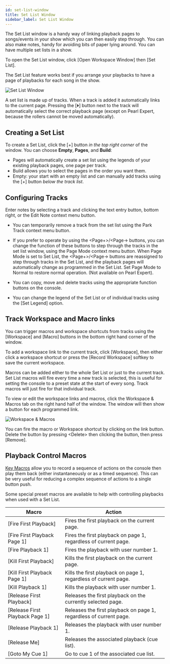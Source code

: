 ```yaml
---
id: set-list-window
title: Set List Window
sidebar_label: Set List Window
---
```


The Set List window is a handy way of linking playback pages to
songs/events in your show which you can then easily step through. You
can also make notes, handy for avoiding bits of paper lying around. You
can have multiple set lists in a show.

[](https://youtu.be/VX5acUU-99M?t=20 "Set Lists")

To open the Set List window, click \[Open Workspace Window\] then \[Set
List\].

The Set List feature works best if you arrange your playbacks to have a
page of playbacks for each song in the show.

![Set List Window](/docs/images/Set-List-Window.png)

A set list is made up of tracks. When a track is added it automatically
links to the current page. Pressing the \[⏵\] button next to the track
will automatically select the correct playback page (except on Pearl
Expert, because the rollers cannot be moved automatically).

Creating a Set List
-------------------

To create a Set List, click the \[+\] button *in the top right corner* of
the window. You can choose **Empty**, **Pages**, and **Build**: 
-   Pages will automatically create a set list using the legends of your 
    existing playback pages, one page per track. 
-   Build allows you to select the pages in the order you want them. 
-   Empty: your start with an empty list and can manually add tracks 
    using the \[+\] button *below the track list*.

Configuring Tracks
------------------

Enter notes by selecting a track and clicking the text entry button,
bottom right, or the Edit Note context menu button.

-   You can temporarily remove a track from the set list using the Park
    Track context menu button.

-   If you prefer to operate by using the \<Page+\>/\<Page-\> buttons, you can
    change the function of these buttons to step through the tracks in
    the set list window, using the Page Mode context menu button. When
    Page Mode is set to Set List, the \<Page+\>/\<Page-\> buttons are reassigned
    to step through tracks in the Set List, and the playback pages will
    automatically change as programmed in the Set List. Set Page Mode to
    Normal to restore normal operation. (Not available on Pearl Expert).

-   You can copy, move and delete tracks using the appropriate function
    buttons on the console.

-   You can change the legend of the Set List or of individual tracks
    using the \[Set Legend\] option.

Track Workspace and Macro links
-------------------------------

You can trigger macros and workspace shortcuts from tracks using the
\[Workspace\] and \[Macro\] buttons in the bottom right hand corner of
the window.

To add a workspace link to the current track, click \[Workspace\], then
either click a workspace shortcut or press the \[Record Workspace\]
softkey to save the current workspace.

Macros can be added either to the whole Set List or just to the current
track. Set List macros will fire every time a new track is selected,
this is useful for setting the console to a preset state at the start of
every song. Track macros will just fire for that individual track.

To view or edit the workspace links and macros, click the Workspace &
Macros tab on the right hand half of the window. The window will then
show a button for each programmed link.

![Workspace & Macros](/docs/images/Workspace-Macros.png)

You can fire the macro or Workspace shortcut by clicking on the link
button. Delete the button by pressing \<Delete\> then clicking the button,
then press \[Remove\].

Playback Control Macros
-----------------------

[Key Macros](../titan-basics/front-panel-buttons.md#key-macro-buttons)
allow you to record a sequence of actions on the console then
play them back (either instantaneously or as a timed sequence). This can
be very useful for reducing a complex sequence of actions to a single
button push.

Some special preset macros are available to help with controlling
playbacks when used with a Set List.

Macro | Action
------|-------
\[Fire First Playback\] | Fires the first playback on the current page.
\[Fire First Playback Page 1\] | Fires the first playback on page 1, regardless of current page.
\[Fire Playback 1\] | Fires the playback with user number 1.
\[Kill First Playback\] | Kills the first playback on the current page.
\[Kill First Playback Page 1\] | Kills the first playback on page 1, regardless of current page.
\[Kill Playback 1\] | Kills the playback with user number 1.
\[Release First Playback\] | Releases the first playback on the currently selected page.
\[Release First Playback Page 1\] | Releases the first playback on page 1, regardless of current page.
\[Release Playback 1\] | Releases the playback with user number 1.
\[Release Me\] | Releases the associated playback (cue list).
\[Goto My Cue 1\] | Go to cue 1 of the associated cue list.
